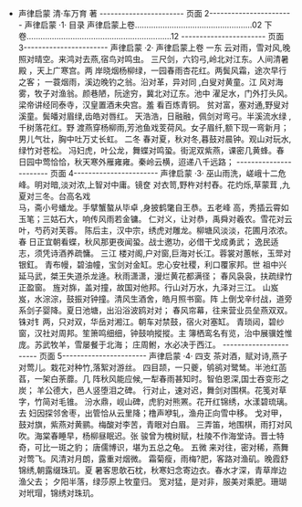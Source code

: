 
-  声律启蒙                           清·车万育 著   ----------------------- 页面 2-----------------------  声律启蒙                                                                  ·1·                                       目录   声律启蒙上卷……………………………………………02  下卷………………………………………………………12   ----------------------- 页面 3-----------------------  声律启蒙                                                                  ·2·                               声律启蒙上卷                                      一东         云对雨，雪对风,晚照对晴空。来鸿对去燕,宿鸟对鸣虫。  三尺剑，六钧弓,岭北对江东。人间清暑殿 ，天上广寒宫。两  岸晓烟杨柳绿，一园春雨杏花红。两鬓风霜，途次早行之客；  一蓑烟雨，溪边晚钓之翁。沿对革，异对同 ,白叟对黄童。江  风对海雾，牧子对渔翁。颜巷陋，阮途穷，冀北对辽东。池中  濯足水，门外打头风。梁帝讲经同泰寺，汉皇置酒未央宫。羞  看百炼青铜。        贫对富，塞对通,野叟对溪童。鬓皤对眉绿,齿皓对唇红。  天浩浩，日融融，佩剑对弯弓。半溪流水绿 ,千树落花红。野  渡燕穿杨柳雨,芳池鱼戏芰荷风。女子眉纤,额下现一弯新月；  男儿气壮，胸中吐万丈长虹。                                      二冬         春对夏，秋对冬,暮鼓对晨钟。观山对玩水,绿竹对苍松。  冯妇虎，叶公龙，舞蝶对鸣蛩。街泥双紫燕，课密几黄蜂。春  日园中莺恰恰，秋天寒外雁雍雍。秦岭云横，迢递八千远路；   ----------------------- 页面 4-----------------------  声律启蒙                                                                 ·3·   巫山雨洗，嵯峨十二危峰。明对暗,淡对浓,上智对中庸。镜奁  对衣笥,野杵对村舂。花灼烁,草蒙茸 ,九夏对三冬。台高名戏  
马，斋小号蟠龙。手擘蟹螯从毕卓 ,身披鹤氅自王恭。五老峰  高，秀插云霄如玉笔；三姑石大，响传风雨若金镛。        仁对义，让对恭，禹舜对羲农。雪花对云叶，芍药对芙蓉。  陈后主，汉中宗，绣虎对雕龙。柳塘风淡淡，花圃月浓浓。春   日正宜朝看蝶，秋风那更夜闻蛩。战士邀功，必借干戈成勇武；  逸民适志，须凭诗酒养疏慵。                                      三江         楼对阁,户对窗,巨海对长江。蓉裳对蕙帐，玉斝对银釭。  青布幔，碧油幢，宝剑对金缸。忠心安社稷，利口覆家邦。世  祖中兴延马武，桀王失道杀龙逄。秋雨潇潇，漫烂黄花都满径；  春风袅袅，扶疏绿竹正盈窗。        旌对旆，盖对撞，故国对他邦。行山对万水，九泽对三江。  山岌岌，水淙淙，鼓振对钟撞。清风生酒舍，皓月照书窗。阵  上倒戈辛纣战，道旁系剑子婴降。夏日池塘，出沿浴波鸥对对；  春风帘幕，往来营业员垒燕双双。        铢对钅两，只对双，华岳对湘江。朝车对禁鼓，宿火对塞缸。  青琐闼，碧纱窗，汉社对周邦。笙箫鸣细细，钟鼓响摐摐。主  簿栖鸾名有览，治中展骥姓惟庞。苏武牧羊，雪屡餐于北海；  庄周鲋，水必决于西江。   ----------------------- 页面 5-----------------------  声律启蒙                                                                 ·4·                                      四支         茶对酒，赋对诗,燕子对莺儿。栽花对种竹,落絮对游丝。  四目颉，一只夔，鸲鹆对鹭鸶。半池红菡萏，一架白荼蘼。几  阵秋风能应候,一犁春雨甚知时。智伯恩深,国士吞变形之炭；  羊公德大，邑人竖堕泪之碑。        行对止，速对迟，舞剑对围棋。花笺对草字，竹简对毛锥。  汾水鼎，岘山碑，虎豹对熊罴。花开红锦绣，水漾碧琉璃。去  妇因探邻舍枣，出管恰从云里降；橹声咿轧，渔舟正向雪中移。        戈对甲，鼓对旗，紫燕对黄鹂。梅酸对李苦，青眼对白眉。  三弄笛，地围棋，雨打对风吹。海棠春睡早，杨柳昼眠迟。张  骏曾为槐树赋，杜陵不作海堂诗。晋士特奇，可比一斑之豹；  唐儒博识，堪为五总之龟。                                      五微         来对往，密对稀，燕舞对莺飞。风清对月朗，露重对烟微。  霜菊瘦，雨梅?肥，客路对渔矶。晚霞舒锦绣,朝露缀珠玑。夏  暑客思欹石枕，秋寒妇念寄边衣。春水才深，青草岸边渔父去；  夕阳半落，绿莎原上牧童归。        宽对猛，是对非，服美对乘肥。珊瑚对玳瑁，锦绣对珠玑。  
